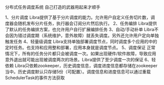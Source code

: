 分布式任务调度系统 自己打造的武器用起来才顺手


1、分片调度
    Libra提供了基于分片调度的能力。允许用户自定义任务切片数，调度器会随机发布分片任务，执行器会订阅分片然后执行。
2、任务编排
    Libra提供了默认的任务编排方案，也允许用户自行扩展编排任务
3、自动/手动补单
    Libra不会因为错过调度期（系统维护，意外故障）就丢失调度。另外还允许用户定向单独触发任务
4、轻量级调度
    Libra支持单独部署调度节点，同时调度多个应用的中的定时任务。也支持和应用整和部署，应用本身就是调度节点。
5、调度保证
    正常情况下，所有的任务分片都只会被调度一次。如果出现硬件/软件故障，导致应用意外退出就可能出现被调度两次的场景。Libra提供了至少调度一次的保证
6、轻依赖
    Libra只依赖zookeeper，历史调度信息，调度进度信息都存储在zookeeper当中。历史调度默认只存储5份（可配置）。调度信息和进度信息可以通过重载SchedulerTask的事件方法获取
